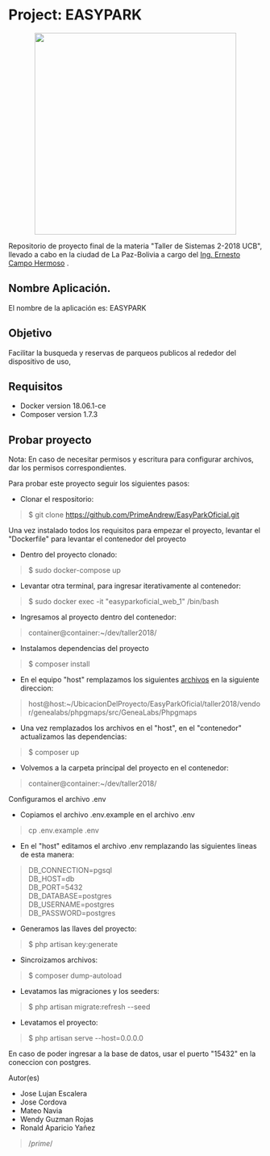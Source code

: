 Project: EASYPARK
===
<div align="center">
    <center>
        <img src="https://assets.simpleviewcms.com/simpleview/image/fetch/c_fill,h_396,q_75,w_704/https://res.cloudinary.com/simpleview/image/upload/crm/vancouverbc/PARK-LOGO-5fb147a25056b3a_5fb148e0-5056-b3a8-492c8f259b50ec6f.jpg" width="400px"/>
    </center>
</div>

Repositorio de proyecto final de la materia "Taller de Sistemas 2-2018 UCB", llevado a cabo en la ciudad de La Paz-Bolivia a cargo del <a target="_blank" href="http://github.com/ernestomar">Ing. Ernesto Campo Hermoso</a> .

Nombre Aplicación.
---
El nombre de la aplicación es: EASYPARK

Objetivo
---
Facilitar la busqueda y reservas de parqueos publicos al rededor del dispositivo de uso,


Requisitos
---
* Docker version 18.06.1-ce
* Composer version 1.7.3


Probar proyecto
---
Nota:
En caso de necesitar permisos y escritura para configurar archivos, dar los permisos correspondientes.

Para probar este proyecto seguir los siguientes pasos:

* Clonar el respositorio:
>   $ git clone https://github.com/PrimeAndrew/EasyParkOficial.git

Una vez instalado todos los requisitos para empezar el proyecto, levantar el "Dockerfile" para levantar el contenedor del proyecto
* Dentro del proyecto clonado:
>   $ sudo docker-compose up

* Levantar otra terminal, para ingresar iterativamente al contenedor:
>   $ sudo docker exec -it "easyparkoficial_web_1" /bin/bash

* Ingresamos al proyecto dentro del contenedor:
>   container@container:~/dev/taller2018/

* Instalamos dependencias del proyecto
>   $ composer install

* En el equipo "host" remplazamos los siguientes <a target="_blank" href="https://drive.google.com/drive/folders/15vt0CJ0UQ0vgmmlTPOLnNXTVuKEAK4CB?usp=sharing">archivos</a> en la siguiente direccion:
> host@host:~/UbicacionDelProyecto/EasyParkOficial/taller2018/vendor/genealabs/phpgmaps/src/GeneaLabs/Phpgmaps

* Una vez remplazados los archivos en el "host", en el "contenedor" actualizamos las dependencias:
>   $ composer up   

* Volvemos a la carpeta principal del proyecto en el contenedor:
>   container@container:~/dev/taller2018/

Configuramos el archivo .env
* Copiamos el archivo .env.example en el archivo .env
> cp .env.example .env

* En el "host" editamos el archivo .env remplazando las siguientes lineas de esta manera:
>   DB_CONNECTION=pgsql <br>
>   DB_HOST=db <br>
>   DB_PORT=5432 <br>
>   DB_DATABASE=postgres <br>
>   DB_USERNAME=postgres <br>
>   DB_PASSWORD=postgres <br>

* Generamos las llaves del proyecto:
>   $ php artisan key:generate

* Sincroizamos archivos:
>   $ composer dump-autoload

* Levatamos las migraciones y los seeders:
>   $ php artisan migrate:refresh --seed

* Levatamos el proyecto:
>   $ php artisan serve --host=0.0.0.0

En caso de poder ingresar a la base de datos, usar el puerto "15432" en la coneccion con postgres.






Autor(es)
* Jose Lujan Escalera
* Jose Cordova
* Mateo Navia
* Wendy Guzman Rojas
* Ronald Aparicio Yañez

>   /*prime*/
